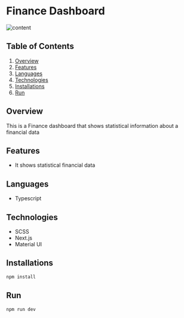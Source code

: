 # Finance Dashboard

![content](https://drive.google.com/uc?export=download&id=1qWtO55cL4-6F316VRoXb_kfHfA1-HKdm)


## Table of Contents
1. [Overview](#overview)
2. [Features](#features)
3. [Languages](#languages)
4. [Technologies](#technologies)
5. [Installations](#installations)
6. [Run](#run)


## Overview
This is a Finance dashboard that shows statistical information about a financial data

## Features
* It shows statistical financial data

## Languages
* Typescript

## Technologies
* SCSS
* Next.js
* Material UI

## Installations

```bash
npm install
```

## Run

```bash
npm run dev
```
